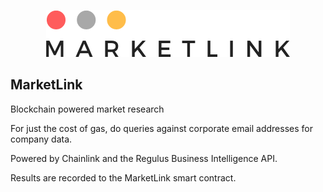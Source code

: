 <p align='center'>
    <img src='./img/logo.png'>
</p>

MarketLink
---
Blockchain powered market research

For just the cost of gas, do queries against corporate email addresses for company data.

Powered by Chainlink and the Regulus Business Intelligence API.

Results are recorded to the MarketLink smart contract.
